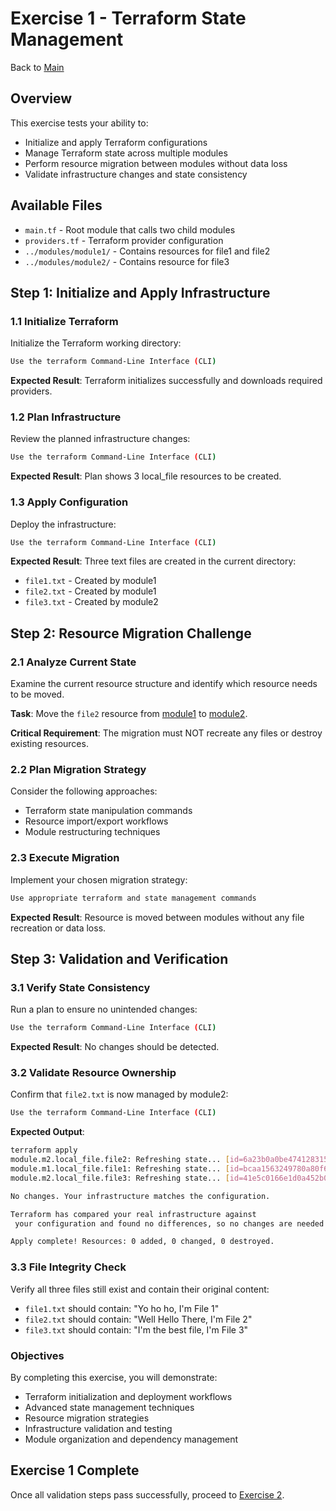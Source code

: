 # Exercise 1 - Terraform State Management

Back to [Main](../README.md)

## Overview

This exercise tests your ability to:
- Initialize and apply Terraform configurations
- Manage Terraform state across multiple modules
- Perform resource migration between modules without data loss
- Validate infrastructure changes and state consistency

## Available Files

- `main.tf` - Root module that calls two child modules
- `providers.tf` - Terraform provider configuration
- `../modules/module1/` - Contains resources for file1 and file2
- `../modules/module2/` - Contains resource for file3

## Step 1: Initialize and Apply Infrastructure

### 1.1 Initialize Terraform
Initialize the Terraform working directory:

```bash
Use the terraform Command-Line Interface (CLI)
```

**Expected Result**: Terraform initializes successfully and downloads required providers.

### 1.2 Plan Infrastructure
Review the planned infrastructure changes:

```bash
Use the terraform Command-Line Interface (CLI)
```

**Expected Result**: Plan shows 3 local_file resources to be created.

### 1.3 Apply Configuration
Deploy the infrastructure:

```bash
Use the terraform Command-Line Interface (CLI)
```

**Expected Result**: Three text files are created in the current directory:
- `file1.txt` - Created by module1
- `file2.txt` - Created by module1  
- `file3.txt` - Created by module2

## Step 2: Resource Migration Challenge

### 2.1 Analyze Current State
Examine the current resource structure and identify which resource needs to be moved.

**Task**: Move the `file2` resource from [module1](../modules/module1/) to [module2](../modules/module2/).

**Critical Requirement**: The migration must NOT recreate any files or destroy existing resources.

### 2.2 Plan Migration Strategy
Consider the following approaches:
- Terraform state manipulation commands
- Resource import/export workflows
- Module restructuring techniques

### 2.3 Execute Migration
Implement your chosen migration strategy:

```bash
Use appropriate terraform and state management commands
```

**Expected Result**: Resource is moved between modules without any file recreation or data loss.

## Step 3: Validation and Verification

### 3.1 Verify State Consistency
Run a plan to ensure no unintended changes:

```bash
Use the terraform Command-Line Interface (CLI)
```

**Expected Result**: No changes should be detected.

### 3.2 Validate Resource Ownership
Confirm that `file2.txt` is now managed by module2:

```bash
Use the terraform Command-Line Interface (CLI)
```

**Expected Output**:
```bash
terraform apply
module.m2.local_file.file2: Refreshing state... [id=6a23b0a0be4741283159cdf45b6814073415c47c]
module.m1.local_file.file1: Refreshing state... [id=bcaa1563249780a80f62de4264a2347dec98ec48]
module.m2.local_file.file3: Refreshing state... [id=41e5c0166e1d0a452b06bb7341ae669fea1a714b]

No changes. Your infrastructure matches the configuration.

Terraform has compared your real infrastructure against
 your configuration and found no differences, so no changes are needed.

Apply complete! Resources: 0 added, 0 changed, 0 destroyed.
```

### 3.3 File Integrity Check
Verify all three files still exist and contain their original content:
- `file1.txt` should contain: "Yo ho ho, I'm File 1"
- `file2.txt` should contain: "Well Hello There, I'm File 2"
- `file3.txt` should contain: "I'm the best file, I'm File 3"

### Objectives
By completing this exercise, you will demonstrate:
- Terraform initialization and deployment workflows
- Advanced state management techniques
- Resource migration strategies
- Infrastructure validation and testing
- Module organization and dependency management

## Exercise 1 Complete

Once all validation steps pass successfully, proceed to [Exercise 2](../exercise2/README.md).
